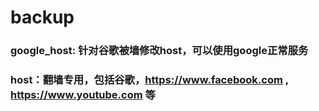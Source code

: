 backup
======
### google_host: 针对谷歌被墙修改host，可以使用google正常服务
### host：翻墙专用，包括谷歌，https://www.facebook.com , https://www.youtube.com 等
